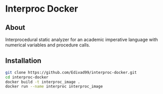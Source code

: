 # Interproc Docker

## About
Interprocedural static analyzer for an academic imperative language with numerical variables and procedure calls.

## Installation
```bash
git clone https://github.com/Edivad99/interproc-docker.git
cd interproc-docker
docker build -t interproc_image .
docker run --name interproc interproc_image
```

